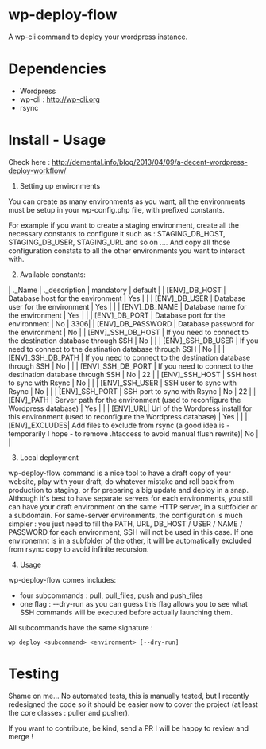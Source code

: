 wp-deploy-flow
==============

A wp-cli command to deploy your wordpress instance.

Dependencies
============

* Wordpress
* wp-cli : http://wp-cli.org
* rsync

Install - Usage
===============

Check here : http://demental.info/blog/2013/04/09/a-decent-wordpress-deploy-workflow/

1. Setting up environments

You can create as many environments as you want, all the environments must be setup in your wp-config.php file, with prefixed constants.

For example if you want to create a staging environment, create all the necessary constants to configure it such as : STAGING_DB_HOST, STAGING_DB_USER, STAGING_URL and so on .... And copy all those configuration constats to all the other environments you want to interact with.

2. Available constants:

| ._Name | ._description | mandatory | default |
| [ENV]_DB_HOST | Database host for the environment | Yes | |
| [ENV]_DB_USER | Database user for the environment | Yes | |
| [ENV]_DB_NAME | Database name for the environment | Yes | |
| [ENV]_DB_PORT | Database port for the environment | No | 3306|
| [ENV]_DB_PASSWORD | Database password for the environment | No |
| [ENV]_SSH_DB_HOST |  If you need to connect to the destination database through SSH | No | |
| [ENV]_SSH_DB_USER |  If you need to connect to the destination database through SSH | No | |
| [ENV]_SSH_DB_PATH |  If you need to connect to the destination database through SSH | No | |
| [ENV]_SSH_DB_PORT |  If you need to connect to the destination database through SSH | No | 22 |
| [ENV]_SSH_HOST | SSH host to sync with Rsync | No | |
| [ENV]_SSH_USER | SSH user to sync with Rsync | No | |
| [ENV]_SSH_PORT | SSH port to sync with Rsync | No | 22 |
| [ENV]_PATH | Server path for the environment (used to reconfigure the Wordpress database) | Yes | |
| [ENV]_URL| Url of the Wordpress install for this environment (used to reconfigure the Wordpress database) | Yes | |
| [ENV]_EXCLUDES| Add files to exclude from rsync (a good idea is - temporarily I hope - to remove .htaccess to avoid manual flush rewrite)| No | |

3. Local deployment

wp-deploy-flow command is a nice tool to have a draft copy of your website, play with your draft, do whatever mistake and roll back from production to staging, or for preparing a big update and deploy in a snap.
Although it's best to have separate servers for each environments, you still can have your draft environment on the same HTTP server, in a subfolder or a subdomain.
For same-server environments, the configuration is much simpler : you just need to fill the PATH, URL, DB_HOST / USER / NAME / PASSWORD for each environment, SSH will not be used in this case.
If one environemnt is in a subfolder of the other, it will be automatically excluded from rsync copy to avoid infinite recursion.

4. Usage

wp-deploy-flow comes includes:
* four subcommands : pull,  pull_files, push and push_files
* one flag : --dry-run as you can guess this flag allows you to see what SSH commands will be executed before actually launching them.

All subcommands have the same signature :

```
wp deploy <subcommand> <environment> [--dry-run]
```


Testing
=======

Shame on me... No automated tests, this is manually tested, but I recently redesigned the code so it should be easier now to cover the project (at least the core classes : puller and pusher).

If you want to contribute, be kind, send a PR I will be happy to review and merge !